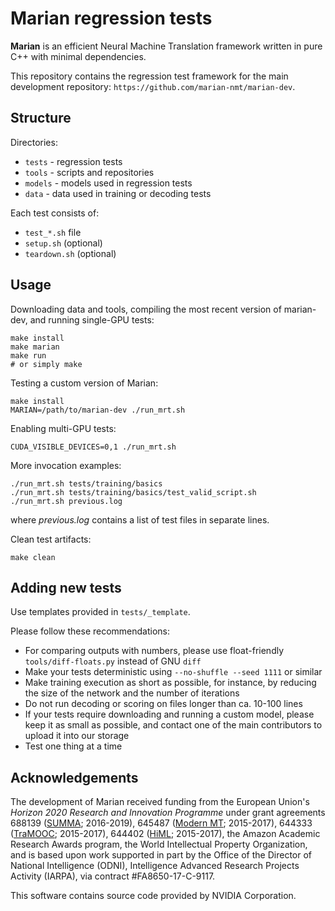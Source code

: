 Marian regression tests
=======================

<b>Marian</b> is an efficient Neural Machine Translation framework written in
pure C++ with minimal dependencies.

This repository contains the regression test framework for the main development
repository: `https://github.com/marian-nmt/marian-dev`.


## Structure

Directories:

* `tests` - regression tests
* `tools` - scripts and repositories
* `models` - models used in regression tests
* `data` - data used in training or decoding tests

Each test consists of:

* `test_*.sh` file
* `setup.sh` (optional)
* `teardown.sh` (optional)


## Usage

Downloading data and tools, compiling the most recent version of marian-dev, and running
single-GPU tests:

    make install
    make marian
    make run
    # or simply make

Testing a custom version of Marian:

    make install
    MARIAN=/path/to/marian-dev ./run_mrt.sh

Enabling multi-GPU tests:

    CUDA_VISIBLE_DEVICES=0,1 ./run_mrt.sh

More invocation examples:

    ./run_mrt.sh tests/training/basics
    ./run_mrt.sh tests/training/basics/test_valid_script.sh
    ./run_mrt.sh previous.log

where _previous.log_ contains a list of test files in separate lines.

Clean test artifacts:

    make clean


## Adding new tests

Use templates provided in `tests/_template`.

Please follow these recommendations:

* For comparing outputs with numbers, please use float-friendly
  `tools/diff-floats.py` instead of GNU `diff`
* Make your tests deterministic using `--no-shuffle --seed 1111` or similar
* Make training execution as short as possible, for instance, by reducing the
  size of the network and the number of iterations
* Do not run decoding or scoring on files longer than ca. 10-100 lines
* If your tests require downloading and running a custom model, please keep it
  as small as possible, and contact one of the main contributors to upload it
  into our storage
* Test one thing at a time


## Acknowledgements

The development of Marian received funding from the European Union's
_Horizon 2020 Research and Innovation Programme_ under grant agreements
688139 ([SUMMA](http://www.summa-project.eu); 2016-2019),
645487 ([Modern MT](http://www.modernmt.eu); 2015-2017),
644333 ([TraMOOC](http://tramooc.eu/); 2015-2017),
644402 ([HiML](http://www.himl.eu/); 2015-2017),
the Amazon Academic Research Awards program,
the World Intellectual Property Organization,
and is based upon work supported in part by the Office of the Director of
National Intelligence (ODNI), Intelligence Advanced Research Projects Activity
(IARPA), via contract #FA8650-17-C-9117.

This software contains source code provided by NVIDIA Corporation.

